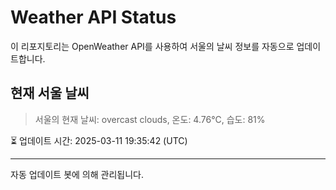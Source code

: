 
# Weather API Status

이 리포지토리는 OpenWeather API를 사용하여 서울의 날씨 정보를 자동으로 업데이트합니다.

## 현재 서울 날씨
> 서울의 현재 날씨: overcast clouds, 온도: 4.76°C, 습도: 81%

⏳ 업데이트 시간: 2025-03-11 19:35:42 (UTC)

---
자동 업데이트 봇에 의해 관리됩니다.
